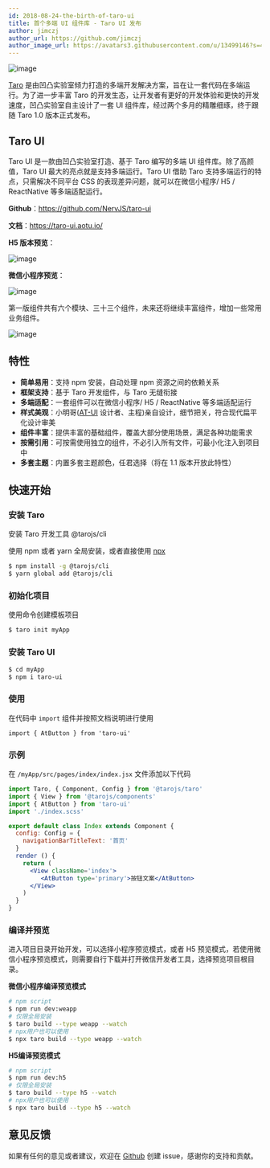 ```yaml
---
id: 2018-08-24-the-birth-of-taro-ui
title: 首个多端 UI 组件库 - Taro UI 发布
author: jimczj
author_url: https://github.com/jimczj
author_image_url: https://avatars3.githubusercontent.com/u/13499146?s=460&u=a5a6d4c6bcc746b3b6353c245346d7a832f4649b&v=4
---
```


![image](https://misc.aotu.io/jimczj/2018-08-27taro-ui.jpg)

[Taro](https://github.com/NervJS/taro) 是由凹凸实验室倾力打造的多端开发解决方案，旨在让一套代码在多端运行。为了进一步丰富 Taro 的开发生态，让开发者有更好的开发体验和更快的开发速度，凹凸实验室自主设计了一套 UI 组件库，经过两个多月的精雕细琢，终于跟随 Taro 1.0 版本正式发布。

<!--truncate-->

## Taro UI
Taro UI 是一款由凹凸实验室打造、基于 Taro 编写的多端 UI 组件库。除了高颜值，Taro UI 最大的亮点就是支持多端运行。Taro UI 借助 Taro 支持多端运行的特点，只需解决不同平台 CSS 的表现差异问题，就可以在微信小程序/ H5 / ReactNative 等多端适配运行。

**Github**：https://github.com/NervJS/taro-ui

**文档**：https://taro-ui.aotu.io/

**H5 版本预览**： 

![image](https://user-images.githubusercontent.com/13499146/44632148-8a054080-a9a8-11e8-85a8-dfafd073dfdf.png)


**微信小程序预览**：

![image](https://user-images.githubusercontent.com/13499146/44643836-8e5f4700-aa04-11e8-87bd-d930eb04e87c.png)


第一版组件共有六个模块、三十三个组件，未来还将继续丰富组件，增加一些常用业务组件。

![image](https://user-images.githubusercontent.com/13499146/44502719-6d75b980-a6c5-11e8-8491-b6b47d87ee3d.png)

## 特性
- **简单易用**：支持 npm 安装，自动处理 npm 资源之间的依赖关系
- **框架支持**：基于 Taro 开发组件，与 Taro 无缝衔接
- **多端适配**：一套组件可以在微信小程序/ H5 / ReactNative 等多端适配运行
- **样式美观**：小明哥([AT-UI](https://github.com/at-ui/at-ui) 设计者、主程)亲自设计，细节把关，符合现代扁平化设计审美
- **组件丰富**：提供丰富的基础组件，覆盖大部分使用场景，满足各种功能需求
- **按需引用**：可按需使用独立的组件，不必引入所有文件，可最小化注入到项目中
- **多套主题**：内置多套主题颜色，任君选择（将在 1.1 版本开放此特性）

## 快速开始

### 安装 Taro
安装 Taro 开发工具 @tarojs/cli

使用 npm 或者 yarn 全局安装，或者直接使用 [npx](https://medium.com/@maybekatz/introducing-npx-an-npm-package-runner-55f7d4bd282b)

```bash
$ npm install -g @tarojs/cli
$ yarn global add @tarojs/cli
```

### 初始化项目

使用命令创建模板项目
```bash
$ taro init myApp
```
### 安装 Taro UI

```bash
$ cd myApp
$ npm i taro-ui
```

### 使用
在代码中 `import` 组件并按照文档说明进行使用

`import { AtButton } from 'taro-ui'`

### 示例
在 `/myApp/src/pages/index/index.jsx` 文件添加以下代码
```jsx
import Taro, { Component, Config } from '@tarojs/taro'
import { View } from '@tarojs/components'
import { AtButton } from 'taro-ui'
import './index.scss'

export default class Index extends Component {
  config: Config = {
    navigationBarTitleText: '首页'
  }
  render () {
    return (
      <View className='index'>
         <AtButton type='primary'>按钮文案</AtButton>
      </View>
    )
  }
}

```

### 编译并预览

进入项目目录开始开发，可以选择小程序预览模式，或者 H5 预览模式，若使用微信小程序预览模式，则需要自行下载并打开微信开发者工具，选择预览项目根目录。

**微信小程序编译预览模式**

```bash
# npm script
$ npm run dev:weapp
# 仅限全局安装
$ taro build --type weapp --watch
# npx用户也可以使用
$ npx taro build --type weapp --watch
```

**H5编译预览模式**

```bash
# npm script
$ npm run dev:h5
# 仅限全局安装
$ taro build --type h5 --watch
# npx用户也可以使用
$ npx taro build --type h5 --watch
```

## 意见反馈
如果有任何的意见或者建议，欢迎在 [Github](https://github.com/NervJS/taro-ui) 创建 issue，感谢你的支持和贡献。
